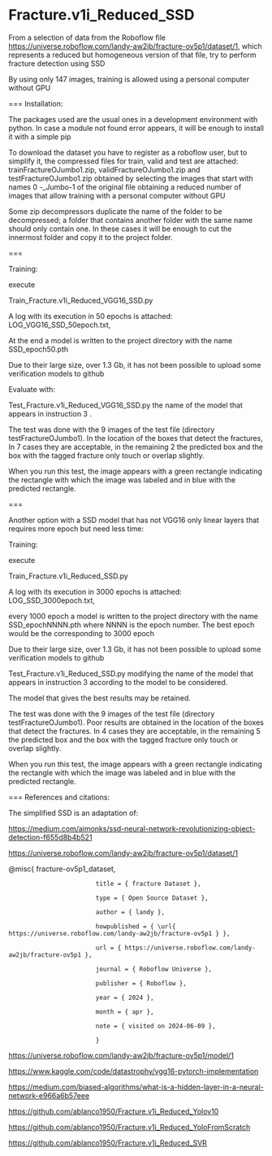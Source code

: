 # Fracture.v1i_Reduced_SSD

From a selection of data from the Roboflow file https://universe.roboflow.com/landy-aw2jb/fracture-ov5p1/dataset/1, which represents a reduced but homogeneous version of that file, try to perform fracture detection using SSD


By using only 147 images, training is allowed using a personal computer without GPU

===
Installation:

The packages used are the usual ones in a development environment with python. In case a module not found error appears, it will be enough to install it with a simple pip

To download the dataset you have to register as a roboflow user, but to simplify it, the compressed files for train, valid and test are attached: trainFractureOJumbo1.zip, validFractureOJumbo1.zip and testFractureOJumbo1.zip obtained by selecting the images that start with names 0 -_Jumbo-1 of the original file obtaining a reduced number of images that allow training with  a personal computer without GPU

Some zip decompressors duplicate the name of the folder to be decompressed; a folder that contains another folder with the same name should only contain one. In these cases it will be enough to cut the innermost folder and copy it to the project folder.

===

Training:

execute 

Train_Fracture.v1i_Reduced_VGG16_SSD.py 

A log with its execution in 50 epochs is attached: LOG_VGG16_SSD_50epoch.txt,

At the end  a model is written to the project directory with the name SSD_epoch50.pth 

Due to their large size, over 1.3 Gb, it has not been possible to upload some verification models to github

Evaluate with:

Test_Fracture.v1i_Reduced_VGG16_SSD.py  the name of the model that appears in instruction 3 .

The test was done with the 9 images of the test file (directory testFractureOJumbo1). In the location of the boxes that detect the fractures, In 7 cases they are acceptable, in the remaining 2 the predicted box and the box with the tagged fracture only touch or overlap slightly.

When you run this test, the  image appears with a green rectangle indicating the rectangle with which the image was labeled and in blue with the predicted rectangle.


===

 Another option with a SSD model  that has not VGG16 only linear layers that requires more epoch but need less time:

Training:

execute 

Train_Fracture.v1i_Reduced_SSD.py 

A log with its execution in 3000 epochs is attached: LOG_SSD_3000epoch.txt,

every 1000 epoch a model is written to the project directory with the name SSD_epochNNNN.pth where NNNN is the epoch number. The best epoch would be the corresponding to 3000 epoch

Due to their large size, over 1.3 Gb, it has not been possible to upload some verification models to github

Test_Fracture.v1i_Reduced_SSD.py modifying the name of the model that appears in instruction 3 according to the model to be considered.

The model that gives the best results may be  retained.

The test was done with the 9 images of the test file (directory testFractureOJumbo1). Poor results are obtained in the location of the boxes that detect the fractures. In 4 cases they are acceptable, in the remaining 5 the predicted box and the box with the tagged fracture only touch or overlap slightly.

When you run this test, the  image appears with a green rectangle indicating the rectangle with which the image was labeled and in blue with the predicted rectangle.

===
References and citations:

The simplified SSD is an adaptation of:

https://medium.com/aimonks/ssd-neural-network-revolutionizing-object-detection-f655d8b4b521

https://universe.roboflow.com/landy-aw2jb/fracture-ov5p1/dataset/1

@misc{
                            fracture-ov5p1_dataset,
                            
                            title = { fracture Dataset },
                            
                            type = { Open Source Dataset },
                            
                            author = { landy },
                            
                            howpublished = { \url{ https://universe.roboflow.com/landy-aw2jb/fracture-ov5p1 } },
                            
                            url = { https://universe.roboflow.com/landy-aw2jb/fracture-ov5p1 },
                            
                            journal = { Roboflow Universe },
                            
                            publisher = { Roboflow },
                            
                            year = { 2024 },
                            
                            month = { apr },
                            
                            note = { visited on 2024-06-09 },
                            
                            }



https://universe.roboflow.com/landy-aw2jb/fracture-ov5p1/model/1 

https://www.kaggle.com/code/datastrophy/vgg16-pytorch-implementation

https://medium.com/biased-algorithms/what-is-a-hidden-layer-in-a-neural-network-e966a6b57eee

https://github.com/ablanco1950/Fracture.v1i_Reduced_Yolov10

https://github.com/ablanco1950/Fracture.v1i_Reduced_YoloFromScratch

https://github.com/ablanco1950/Fracture.v1i_Reduced_SVR
